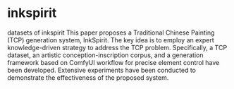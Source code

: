 # inkspirit
datasets of inkspirit
This paper proposes a Traditional Chinese Painting (TCP) generation system, InkSpirit. The key idea is to employ an expert knowledge-driven strategy to address the TCP problem. Specifically, a TCP dataset, an artistic conception-inscription corpus, and a generation framework based on ComfyUI workflow for precise element control have been developed. Extensive experiments have been conducted to demonstrate the effectiveness of the proposed system.
